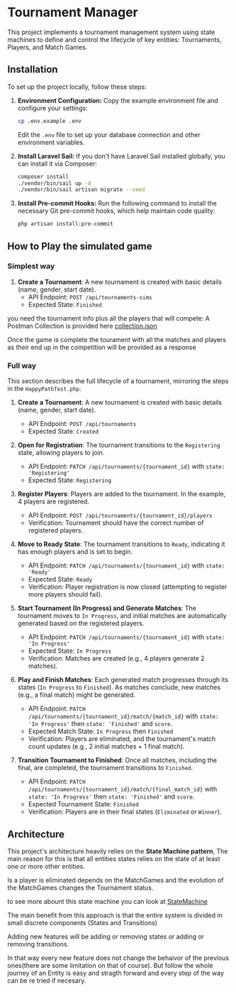 # Tournament Manager

This project implements a tournament management system using state machines 
to define and control the lifecycle of key entities: Tournaments, Players, and Match Games. 


## Installation

To set up the project locally, follow these steps:

1.  **Environment Configuration:**
    Copy the example environment file and configure your settings:
    ```bash
    cp .env.example .env
    ```
    Edit the `.env` file to set up your database connection and other environment variables.

2.  **Install Laravel Sail:**
    If you don't have Laravel Sail installed globally, you can install it via Composer:
    ```bash
    composer install
    ./vendor/bin/sail up -d
    ./vendor/bin/sail artisan migrate --seed
    ```

3.  **Install Pre-commit Hooks:**
    Run the following command to install the necessary Git pre-commit hooks, which help maintain code quality:
    ```bash
    php artisan install:pre-commit
    ```

## How to Play the simulated game

### Simplest way

1.  **Create a Tournament**: A new tournament is created with basic details (name, gender, start date).
    -   API Endpoint: `POST /api/tournaments-sims`
    -   Expected State: `Finished`

you need the tournament info plus all the players that will compete:
A Postman Collection is provided here [collection.json](./collection.json) 

Once the game is complete the tourament with all the matches and players as their end up in the competition will be provided as a response

### Full way

This section describes the full lifecycle of a tournament, mirroring the steps in the `HappyPathTest.php`.

1.  **Create a Tournament**: A new tournament is created with basic details (name, gender, start date).
    -   API Endpoint: `POST /api/tournaments`
    -   Expected State: `Created`

2.  **Open for Registration**: The tournament transitions to the `Registering` state, allowing players to join.
    -   API Endpoint: `PATCH /api/tournaments/{tournament_id}` with `state: 'Registering'`
    -   Expected State: `Registering`

3.  **Register Players**: Players are added to the tournament. In the example, 4 players are registered.
    -   API Endpoint: `POST /api/tournaments/{tournament_id}/players`
    -   Verification: Tournament should have the correct number of registered players.

4.  **Move to Ready State**: The tournament transitions to `Ready`, indicating it has enough players and is set to begin.
    -   API Endpoint: `PATCH /api/tournaments/{tournament_id}` with `state: 'Ready'`
    -   Expected State: `Ready`
    -   Verification: Player registration is now closed (attempting to register more players should fail).

5.  **Start Tournament (In Progress) and Generate Matches**: The tournament moves to `In Progress`, and initial matches are automatically generated based on the registered players.
    -   API Endpoint: `PATCH /api/tournaments/{tournament_id}` with `state: 'In Progress'`
    -   Expected State: `In Progress`
    -   Verification: Matches are created (e.g., 4 players generate 2 matches).

6.  **Play and Finish Matches**: Each generated match progresses through its states (`In Progress` to `Finished`). As matches conclude, new matches (e.g., a final match) might be generated.
    -   API Endpoint: `PATCH /api/tournaments/{tournament_id}/match/{match_id}` with `state: 'In Progress'` then `state: 'Finished'` and `score`.
    -   Expected Match State: `In Progress` then `Finished`
    -   Verification: Players are eliminated, and the tournament's match count updates (e.g., 2 initial matches + 1 final match).

7.  **Transition Tournament to Finished**: Once all matches, including the final, are completed, the tournament transitions to `Finished`.
    -   API Endpoint: `PATCH /api/tournaments/{tournament_id}/match/{final_match_id}` with `state: 'In Progress'` then `state: 'Finished'` and `score`.
    -   Expected Tournament State: `Finished`
    -   Verification: Players are in their final states (`Eliminated` or `Winner`).



## Architecture

This project's architecture heavily relies on the **State Machine pattern**, 
The main reason for this is that all entities states relies on the state of at least one or more other entities.

Is a player is eliminated depends on the MatchGames and the evolution of the MatchGames changes the Tournament status.

to see more abount this state machine you can look at [StateMachine](./StateMachine.md)

The main benefit from this approach is that the entire system is divided in small discrete components (States and Transitions)

Adding new features will be adding or removing states or adding or removing transitions. 

In that way every new feature does not change the behaivor of the previous ones(there are some limitation on that of course). But follow the whole journey of an 
Entity is easy and stragth forward and every step of the way can be re tried if necesary.



